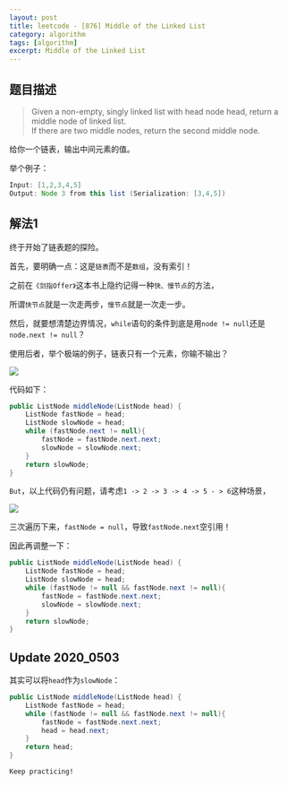 ```yaml
---
layout: post
title: leetcode - [876] Middle of the Linked List
category: algorithm
tags: [algorithm]
excerpt: Middle of the Linked List
---
```


## 题目描述  

> Given a non-empty, singly linked list with head node head, return a middle node of linked list.  
> If there are two middle nodes, return the second middle node.  

给你一个链表，输出中间元素的值。  

举个例子：  


``` java
Input: [1,2,3,4,5]
Output: Node 3 from this list (Serialization: [3,4,5])
```

## 解法1  

终于开始了链表题的探险。  

首先，要明确一点：这是`链表`而不是`数组`，没有索引！  

之前在`《剑指Offer》`这本书上隐约记得一种`快、慢节点`的方法，  

所谓`快节点`就是一次走两步，`慢节点`就是一次走一步。  

然后，就要想清楚边界情况，`while`语句的条件到底是用`node != null`还是`node.next != null`？  

使用后者，举个极端的例子，链表只有一个元素，你输不输出？  

![](https://yyc-images.oss-cn-beijing.aliyuncs.com/leetcode_876_1.png)  



代码如下：  

``` java
public ListNode middleNode(ListNode head) {
    ListNode fastNode = head;
    ListNode slowNode = head;
    while (fastNode.next != null){
        fastNode = fastNode.next.next;
        slowNode = slowNode.next;
    }
    return slowNode;
}
```

`But`，以上代码仍有问题，请考虑`1 -> 2 -> 3 -> 4 -> 5 - > 6`这种场景，  

![](https://yyc-images.oss-cn-beijing.aliyuncs.com/leetcode_876_2.png)  


三次遍历下来，`fastNode = null`，导致`fastNode.next`空引用！  

因此再调整一下：  

``` java
public ListNode middleNode(ListNode head) {
    ListNode fastNode = head;
    ListNode slowNode = head;
    while (fastNode != null && fastNode.next != null){
        fastNode = fastNode.next.next;
        slowNode = slowNode.next;
    }
    return slowNode;
}
```



## Update 2020_0503  

其实可以将`head`作为`slowNode`： 

``` java
public ListNode middleNode(ListNode head) {
    ListNode fastNode = head;
    while (fastNode != null && fastNode.next != null){
        fastNode = fastNode.next.next;
        head = head.next;
    }
    return head;
}
```

`Keep practicing!`  

